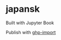 # japansk

Built with Jupyter Book

Publish with [ghp-import](https://jupyterbook.org/en/stable/publish/gh-pages.html#option-2-automatically-push-your-build-files-with-ghp-import)
